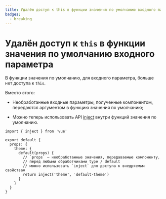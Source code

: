 ```yaml
---
title: Удалён доступ к this в функции значения по умолчанию входного параметра
badges:
  - breaking
---
```


# Удалён доступ к `this` в функции значения по умолчанию входного параметра <MigrationBadges :badges="$frontmatter.badges" />

В функции значения по умолчанию, для входного параметра, больше нет доступа к `this`.

Вместо этого:

- Необработанные входные параметры, полученные компонентом, передаются аргументом в функцию значения по умолчанию;

- Можно теперь использовать API [inject](../composition-api-provide-inject.md) внутри функций значения по умолчанию.

```js{1,10}
import { inject } from 'vue'

export default {
  props: {
    theme: {
      default(props) {
        // `props` — необработанные значения, передаваемые компоненту,
        // перед любыми обработчиками type / default
        // можно использовать `inject` для доступа к внедряемым свойствам
        return inject('theme', 'default-theme')
      }
    }
  }
}
```
